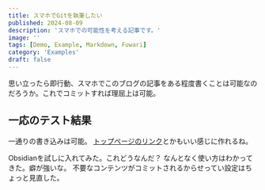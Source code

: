 ```yaml
---
title: スマホでGitを執筆したい
published: 2024-08-09
description: 'スマホでの可能性を考える記事です。'
image: ''
tags: [Demo, Example, Markdown, Fuwari]
category: 'Examples'
draft: false 
---
```


思い立ったら即行動、スマホでこのブログの記事をある程度書くことは可能なのだろうか。これでコミットすれば理屈上は可能。

## 一応のテスト結果

一通りの書き込みは可能。
[トップページのリンク](https://haruk.in)とかもいい感じに作れるね。

Obsidianを試しに入れてみた。これどうなんだ？
なんとなく使い方はわかってきた。癖が強いな。
不要なコンテンツがコミットされるからせってい設定はちょっと見直した。